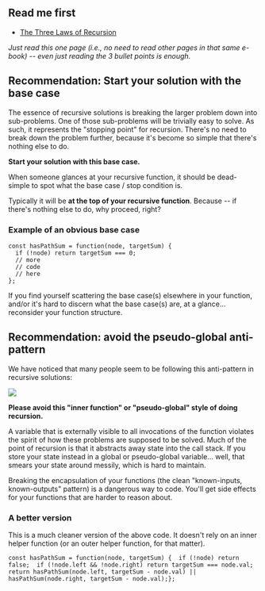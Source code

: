 Read me first
-------------

*   [The Three Laws of Recursion](http://interactivepython.org/runestone/static/pythonds/Recursion/TheThreeLawsofRecursion.html)

_Just read this one page (i.e., no need to read other pages in that same e-book) -- even just reading the 3 bullet points is enough._

Recommendation: Start your solution with the base case
------------------------------------------------------

The essence of recursive solutions is breaking the larger problem down into sub-problems. One of those sub-problems will be trivially easy to solve. As such, it represents the "stopping point" for recursion. There's no need to break down the problem further, because it's become so simple that there's nothing else to do.

**Start your solution with this base case.**

When someone glances at your recursive function, it should be dead-simple to spot what the base case / stop condition is.

Typically it will be **at the top of your recursive function**. Because -- if there's nothing else to do, why proceed, right?

### Example of an obvious base case

    const hasPathSum = function(node, targetSum) {
      if (!node) return targetSum === 0;
      // more
      // code
      // here
    };

If you find yourself scattering the base case(s) elsewhere in your function, and/or it's hard to discern what the base case(s) are, at a glance... reconsider your function structure.

Recommendation: avoid the pseudo-global anti-pattern
----------------------------------------------------

We have noticed that many people seem to be following this anti-pattern in recursive solutions:

![](https://i.imgur.com/8ycYXy9.png)

**Please avoid this "inner function" or "pseudo-global" style of doing recursion.**

A variable that is externally visible to all invocations of the function violates the spirit of how these problems are supposed to be solved. Much of the point of recursion is that it abstracts away state into the call stack. If you store your state instead in a global or pseudo-global variable... well, that smears your state around messily, which is hard to maintain.

Breaking the encapsulation of your functions (the clean "known-inputs, known-outputs" pattern) is a dangerous way to code. You'll get side effects for your functions that are harder to reason about.

### A better version

This is a much cleaner version of the above code. It doesn't rely on an inner helper function (or an outer helper function, for that matter).

    const hasPathSum = function(node, targetSum) {  if (!node) return false;  if (!node.left && !node.right) return targetSum === node.val;  return hasPathSum(node.left, targetSum - node.val) || hasPathSum(node.right, targetSum - node.val);};
